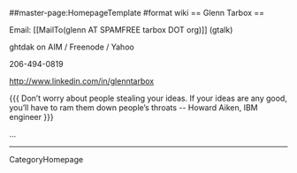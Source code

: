 ##master-page:HomepageTemplate
#format wiki
== Glenn Tarbox ==

Email: [[MailTo(glenn AT SPAMFREE tarbox DOT org)]] (gtalk)

ghtdak on AIM / Freenode / Yahoo

206-494-0819

http://www.linkedin.com/in/glenntarbox

{{{
Don’t worry about people stealing your ideas. If your ideas
are any good, you’ll have to ram them down people’s throats 
-- Howard Aiken, IBM engineer
}}}


...

----
CategoryHomepage
